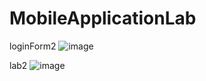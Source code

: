 # MobileApplicationLab
loginForm2
![image](https://github.com/abujaforhadi/MobileApplicationLab/assets/79355299/8853be5d-9d54-414a-9045-f954771c9d94)



lab2
![image](https://github.com/abujaforhadi/MobileApplicationLab/assets/79355299/966c2def-e567-4c4d-8701-9a1d16df6ca6)
